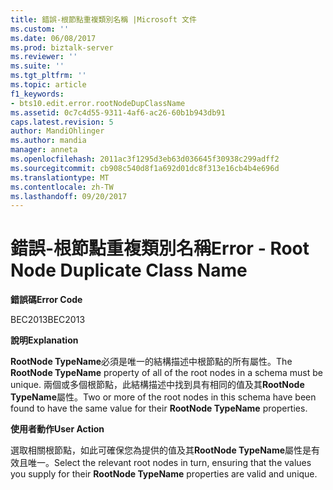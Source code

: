 ```yaml
---
title: 錯誤-根節點重複類別名稱 |Microsoft 文件
ms.custom: ''
ms.date: 06/08/2017
ms.prod: biztalk-server
ms.reviewer: ''
ms.suite: ''
ms.tgt_pltfrm: ''
ms.topic: article
f1_keywords:
- bts10.edit.error.rootNodeDupClassName
ms.assetid: 0c7c4d55-9311-4af6-ac26-60b1b943db91
caps.latest.revision: 5
author: MandiOhlinger
ms.author: mandia
manager: anneta
ms.openlocfilehash: 2011ac3f1295d3eb63d036645f30938c299adff2
ms.sourcegitcommit: cb908c540d8f1a692d01dc8f313e16cb4b4e696d
ms.translationtype: MT
ms.contentlocale: zh-TW
ms.lasthandoff: 09/20/2017
---
```

# <a name="error---root-node-duplicate-class-name"></a><span data-ttu-id="22791-102">錯誤-根節點重複類別名稱</span><span class="sxs-lookup"><span data-stu-id="22791-102">Error - Root Node Duplicate Class Name</span></span>
<span data-ttu-id="22791-103">**錯誤碼**</span><span class="sxs-lookup"><span data-stu-id="22791-103">**Error Code**</span></span>  
  
 <span data-ttu-id="22791-104">BEC2013</span><span class="sxs-lookup"><span data-stu-id="22791-104">BEC2013</span></span>  
  
 <span data-ttu-id="22791-105">**說明**</span><span class="sxs-lookup"><span data-stu-id="22791-105">**Explanation**</span></span>  
  
 <span data-ttu-id="22791-106">**RootNode TypeName**必須是唯一的結構描述中根節點的所有屬性。</span><span class="sxs-lookup"><span data-stu-id="22791-106">The **RootNode TypeName** property of all of the root nodes in a schema must be unique.</span></span> <span data-ttu-id="22791-107">兩個或多個根節點，此結構描述中找到具有相同的值及其**RootNode TypeName**屬性。</span><span class="sxs-lookup"><span data-stu-id="22791-107">Two or more of the root nodes in this schema have been found to have the same value for their **RootNode TypeName** properties.</span></span>  
  
 <span data-ttu-id="22791-108">**使用者動作**</span><span class="sxs-lookup"><span data-stu-id="22791-108">**User Action**</span></span>  
  
 <span data-ttu-id="22791-109">選取相關根節點，如此可確保您為提供的值及其**RootNode TypeName**屬性是有效且唯一。</span><span class="sxs-lookup"><span data-stu-id="22791-109">Select the relevant root nodes in turn, ensuring that the values you supply for their **RootNode TypeName** properties are valid and unique.</span></span>
